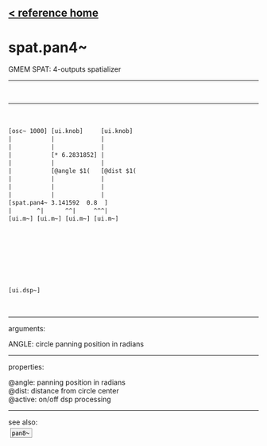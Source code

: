 [< reference home](index.html)
---

# spat.pan4~


GMEM SPAT: 4-outputs spatializer

---

<br>


---


```


[osc~ 1000] [ui.knob]     [ui.knob]
|           |             |
|           |             |
|           [* 6.2831852] |
|           |             |
|           [@angle $1(   [@dist $1(
|           |             |
|           |             |
|           |             |
[spat.pan4~ 3.141592  0.8  ]
|       ^|      ^^|     ^^^|
[ui.m~] [ui.m~] [ui.m~] [ui.m~]








[ui.dsp~]

            
```

---
arguments:

ANGLE: circle panning position in
            radians<br>

---
properties:

@angle: 
            panning position in radians<br>
@dist: distance from
            circle center<br>
@active: on/off dsp
            processing<br>

---
see also:<br>
[![pan8~](img/object_pan8~.png)](pan8~.html)

